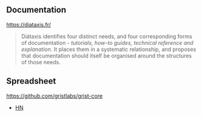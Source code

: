 ## Documentation

https://diataxis.fr/

> Diátaxis identifies four distinct needs, and four corresponding forms of documentation - *tutorials, how-to guides, technical reference and explanation*. It places them in a systematic relationship, and proposes that documentation should itself be organised around the structures of those needs.

## Spreadsheet

https://github.com/gristlabs/grist-core

- [HN](https://news.ycombinator.com/item?id=38080951)
